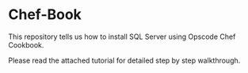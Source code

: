 Chef-Book
=========

This repository tells us how to install SQL Server using Opscode Chef Cookbook.

Please read the attached tutorial for detailed step by step walkthrough.
